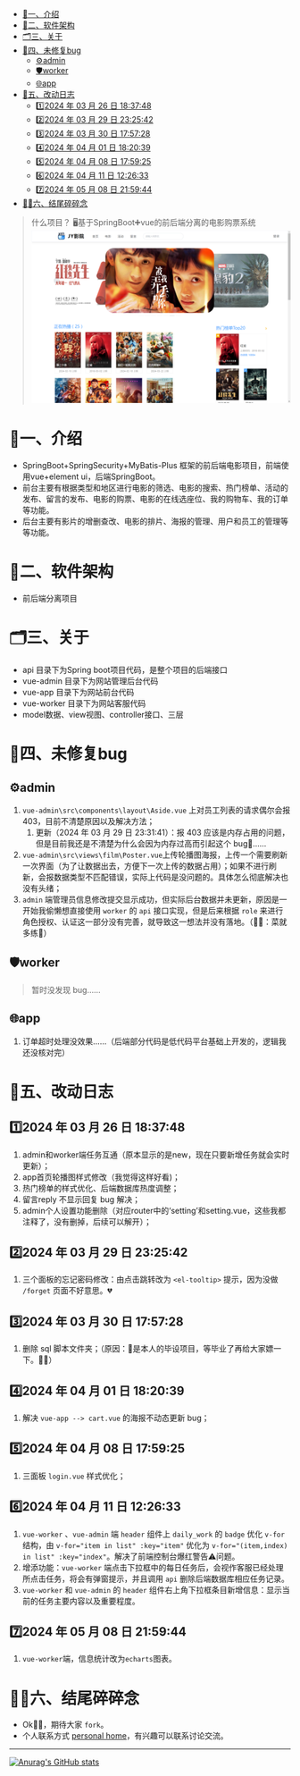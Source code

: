- [ 📃一、介绍](#-一介绍)
- [ 📱二、软件架构](#-二软件架构)
- [ 🗂️三、关于](#-️三关于)
- [ 🐞四、未修复bug](#-四未修复bug)
	- [ ⚙️admin](#-️admin)
	- [ 🛡️worker](#-️worker)
	- [ 🌐app](#-app)
- [ 🔧五、改动日志](#-五改动日志)
	- [1️⃣2024 年 03 月 26 日 18:37:48](#1️⃣2024-年-03-月-26-日-183748)
	- [2️⃣2024 年 03 月 29 日 23:25:42](#2️⃣2024-年-03-月-29-日-232542)
	- [3️⃣2024 年 03 月 30 日 17:57:28](#3️⃣2024-年-03-月-30-日-175728)
	- [4️⃣2024 年 04 月 01 日 18:20:39](#4️⃣2024-年-04-月-01-日-182039)
	- [5️⃣2024 年 04 月 08 日 17:59:25](#5️⃣2024-年-04-月-08-日-175925)
	- [6️⃣2024 年 04 月 11 日 12:26:33](#6️⃣2024-年-04-月-11-日-122633)
	- [7️⃣2024 年 05 月 08 日 21:59:44](#7️⃣2024-年-05-月-08-日-215944)
- [ 🙌🏼六、结尾碎碎念](#-六结尾碎碎念)

>什么项目？
>🖥️基于SpringBoot➕vue的前后端分离的电影购票系统
![app-home-vue](https://github.com/get1024/jy-movie/blob/main/readme_assets/app_home_vue.png)
# <span id="head1"> 📃一、介绍</span>
- SpringBoot+SpringSecurity+MyBatis-Plus 框架的前后端电影项目，前端使用vue+element ui，后端SpringBoot。
- 前台主要有根据类型和地区进行电影的筛选、电影的搜索、热门榜单、活动的发布、留言的发布、电影的购票、电影的在线选座位、我的购物车、我的订单等功能。
- 后台主要有影片的增删查改、电影的排片、海报的管理、用户和员工的管理等等功能。
# <span id="head2"> 📱二、软件架构</span>
- 前后端分离项目
# <span id="head3"> 🗂️三、关于</span>
- api 目录下为Spring boot项目代码，是整个项目的后端接口
- vue-admin 目录下为网站管理后台代码
- vue-app 目录下为网站前台代码
- vue-worker 目录下为网站客服代码
- model数据、view视图、controller接口、三层
# <span id="head4"> 🐞四、未修复bug</span>
## <span id="head5"> ⚙️admin</span>
1. `vue-admin\src\components\layout\Aside.vue` 上对员工列表的请求偶尔会报403，目前不清楚原因以及解决方法；
	1. 更新（2024 年 03 月 29 日 23:31:41）：报 403 应该是内存占用的问题，但是目前我还是不清楚为什么会因为内存过高而引起这个 bug🐛……
2. `vue-admin\src\views\film\Poster.vue`上传轮播图海报，上传一个需要刷新一次界面（为了让数据出去，方便下一次上传的数据占用）；如果不进行刷新，会报数据类型不匹配错误，实际上代码是没问题的。具体怎么彻底解决也没有头绪；
3. `admin` 端管理员信息修改提交显示成功，但实际后台数据并未更新，原因是一开始我偷懒想直接使用 `worker` 的 `api` 接口实现，但是后来根据 `role` 来进行角色授权、认证这一部分没有完善，就导致这一想法并没有落地。（🙌🏼：菜就多练🙈）
## <span id="head6"> 🛡️worker</span>
> 暂时没发现 bug……
## <span id="head7"> 🌐app</span>
1. 订单超时处理没效果……（后端部分代码是低代码平台基础上开发的，逻辑我还没核对完）

# <span id="head8"> 🔧五、改动日志</span>
## <span id="head9">1️⃣2024 年 03 月 26 日 18:37:48</span>
1. admin和worker端任务互通（原本显示的是new，现在只要新增任务就会实时更新）；
2. app首页轮播图样式修改（我觉得这样好看)；
3. 热门榜单的样式优化、后端数据库热度调整；
4. 留言reply 不显示回复 bug 解决；
5. admin个人设置功能删除（对应router中的‘setting’和setting.vue，这些我都注释了，没有删掉，后续可以解开）；
## <span id="head10">2️⃣2024 年 03 月 29 日 23:25:42</span>
1. 三个面板的忘记密码修改：由点击跳转改为 `<el-tooltip>` 提示，因为没做 `/forget` 页面不好意思。💔
## <span id="head11">3️⃣2024 年 03 月 30 日 17:57:28</span>
1. 删除 sql 脚本文件夹；（原因：🌟是本人的毕设项目，等毕业了再给大家嫖一下。🙏🏼）
## <span id="head12">4️⃣2024 年 04 月 01 日 18:20:39</span>
1. 解决 `vue-app --> cart.vue` 的海报不动态更新 bug；
## <span id="head13">5️⃣2024 年 04 月 08 日 17:59:25</span>
1. 三面板 `login.vue` 样式优化；
## <span id="head14">6️⃣2024 年 04 月 11 日 12:26:33</span>
1. `vue-worker` 、`vue-admin` 端 `header` 组件上 `daily_work` 的 `badge` 优化 `v-for` 结构，由 `v-for="item in list" :key="item"` 优化为 `v-for="(item,index) in list" :key="index"`。解决了前端控制台爆红警告⚠️问题。
2. 增添功能：`vue-worker` 端点击下拉框中的每日任务后，会视作客服已经处理所点击任务，将会有弹窗提示，并且调用 `api` 删除后端数据库相应任务记录。
3. `vue-worker` 和 `vue-admin` 的 `header` 组件右上角下拉框条目新增信息：显示当前的任务主要内容以及重要程度。
## <span id="head16">7️⃣2024 年 05 月 08 日 21:59:44</span>
1. `vue-worker`端，信息统计改为`echarts`图表。
# <span id="head15"> 🙌🏼六、结尾碎碎念</span>
- Ok👌🏼，期待大家 `fork`。
- 个人联系方式 [personal home](https://barry-maverick-ren.notion.site/Personal-Home-38a5d924805a4afe866e2509e672fa6e?pvs=4)，有兴趣可以联系讨论交流。

---
[![Anurag's GitHub stats](https://github-readme-stats.vercel.app/api?username=get1024&count_private=true&show_icons=true)]( https://github.com/anuraghazra/github-readme-stats )